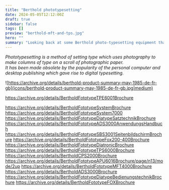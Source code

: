 ```yaml
---
title: "Berthold phototypesetting"
date: 2024-05-05T12:12:00Z
draft: true
sidebar: false
tags: []
preview: "berthold-mft-and-tps.jpg"
hero: ""
summary: "Looking back at some Berthold photo-typesetting equipment that has crossed my path"
---
```


_Phototypesetting is a method of setting type which uses photography to make columns of type on a scroll of photographic paper.  
It has been made obsolete by the popularity of the personal computer and desktop publishing which gave rise to digital typesetting._

![https://archive.org/details/berthold-product-summary-may-1985-de-fr-gb](icons/berthold-product-summary-may-1985-de-fr-gb.jpg|medium)



https://archive.org/details/BertholdFototypeTPE6001Brochure

https://archive.org/details/BertholdFototypeSystemBrochure
https://archive.org/details/BertholdFototypeSystem7000
https://archive.org/details/BertholdFototypeDiatypeSatztechnikBrochure
https://archive.org/details/BertholdFototypeADS3000AnwendungsHandbuch
https://archive.org/details/BertholdFototypeSBS3001SeitenbildschirmBrochure
https://archive.org/details/BertholdFototypeFox200-400Brochure
https://archive.org/details/BertholdFototypeDiatronicBrochure
https://archive.org/details/BertholdFototypeTPS6000Brochure
https://archive.org/details/BertholdCPS2000Brochure
https://archive.org/details/BertholdFototypeAPU6016Brochure/page/n13/mode/2up
https://archive.org/details/BertholdFototypeMFT4000Brochure
https://archive.org/details/BertholdADS3000Brochure
https://archive.org/details/BertholdFototypeDiatypeBedienungstechnikBrochure
https://archive.org/details/BertholdFototypeFOXBrochure
